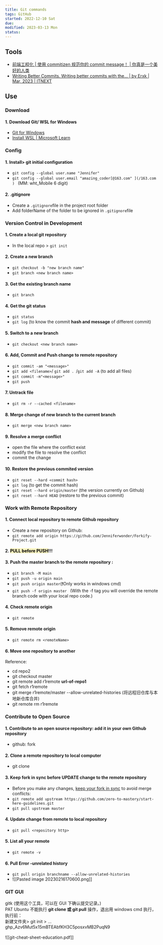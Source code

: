 ```yaml
---
title: Git commands
tags: GitHub
started: 2022-12-10 Sat
due:
modified: 2023-03-13 Mon
status:
---
```

## Tools
- [前端工程化 | 使用 commitizen 规范你的 commit message！ | 你真是一个美好的人类](https://blog.juanertu.com/archives/5aa66889.html)
- [Writing Better Commits. Writing better commits with the… | by Erxk | Mar, 2023 | ITNEXT](https://itnext.io/writing-better-commits-6a1691c12772)
## Use
### Download
#### 1. Download Git/ WSL for Windows
- [Git for Windows](https://gitforwindows.org/)
- [Install WSL | Microsoft Learn](https://docs.microsoft.com/en-us/windows/wsl/install-win10)
### Config
#### 1. Install> git initial configuration
- `git config --global user.name "Jennifer"`
- `git config --global user.email "amazing_coder[@163.com" ](/163.com ) ` (MM: wht_Mobile 6 digit) 
#### 2. .gitignore
- Create a `.gitignore`file in the project root folder
- Add folderName of the folder to be ignored in `.gitignore`file 
### Version Control in Development
#### 1. Create a local git repository
- In the local repo > `git init`
#### 2. Create a new branch
- `git checkout -b "new branch name"`
- `git branch <new branch name>`
#### 3. Get the existing branch name
- `git branch`
#### 4. Get the git status
- `git status`
- `git log` (to know the commit **hash and message** of different commit)
#### 5. Switch to a new branch
- `git checkout <new branch name>`
#### 6. Add, Commit and Push change to remote repository
- `git commit -am "<message>"`
- `git add <filename>`/ `git add . `/`git add -A` (to add all files)
- `git commit -m"<message>" `
- `git push`
#### 7. Untrack file
- `git rm -r --cached <filename>`
#### 8. Merge change of new branch to the current branch
- `git merge <new branch name>`
#### 9. Resolve a merge conflict
- open the file where the conflict exist
- modify the file to resolve the conflict
- commit the change
#### 10. Restore the previous commited version
- `git reset --hard <commit hash>`
- `git log` (to get the commit hash)
- `git reset --hard origin/master` (the version currently on Github)
- `git reset --hard HEAD` (restore to the previous commit)
### Work with Remote Repository
#### 1. Connect local repository to remote Github repository
- Create a new repository on Github:  
- `git remote add origin https://github.com/Jenniferwonder/Forkify-Project.git`
#### 2. <mark style="background: #FFF3A3A6;">PULL before PUSH</mark>!!!
#### 3. Push the master branch to the remote repository :
- `git branch -M main `
- `git push -u origin main`
- `git push origin master`(❗Only works in windows cmd)
- `git push -f origin master ` (With the -f tag you will override the remote branch code with your local repo code.)
#### 4. Check remote origin
- `git remote`
#### 5. Remove remote origin
- `git remote rm <remoteName>`
#### 6. Move one repository to another
Reference:   
- cd repo2
- git checkout master
- git remote add r1remote **url-of-repo1**
- git fetch r1remote
- git merge r1remote/master --allow-unrelated-histories (将远程旧仓库与本地新仓库合并)
- git remote rm r1remote
### Contribute to Open Source
#### 1. Contribute to an open source repository: add it in your own Github repository
- github: fork
#### 2. Clone a remote repository to local computer
- git clone  
#### 3. Keep fork in sync before UPDATE change to the remote repository
- Before you make any changes, [keep your fork in sync](https://www.freecodecamp.org/news/how-to-sync-your-fork-with-the-original-git-repository/) to avoid merge conflicts:  
- `git remote add upstream https://github.com/zero-to-mastery/start-here-guidelines.git `  
- `git pull upstream master`
#### 4. Update change from remote to local repository
- `git pull <repository http>`
#### 5. List all your remote 
- `git remote -v`
#### 6. Pull Error -unrelated history
- `git pull origin branchname --allow-unrelated-histories`
- ![[Pasted image 20230216170600.png]]
### GIT GUI
gitk (使用这个工具，可以在 GUI 下确认提交记录。)  
PAT Ubuntu 不能执行 **git clone 或 git pull** 操作，退出用 windows cmd 执行，执行前：  
新建文件夹> git init > …  
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  
[  
](https://docs.github.com/en/account-and-profile/setting-up-and-managing-your-personal-account-on-github/managing-your-membership-in-organizations/publicizing-or-hiding-organization-membership)
![[git-cheat-sheet-education.pdf]]